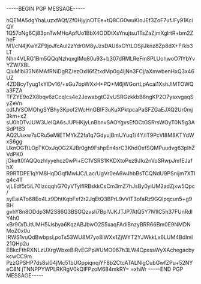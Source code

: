 -----BEGIN PGP MESSAGE-----

hQEMA5dgYhaLuzxfAQf/Zf0HjyjnOTEe+tQ8CG0wuKIoJEf3ZoF7ufJFy91KciQY
1Q57oNg6Cj83pnTwMHoApfUo1BbX4ODDtXsYnujtsu1TsZaZjmXglrtR+bm2ZheF
M1/cN4jKwYZF9joJfcAul2zYdr0M8yJzsDAU8xOYtLOSjlJknz8Zp8dX+F/kb3LT
Nhn4VLRG1Bm5QQqNzhqxglMq80u93+b307dRMLReFm8PLUohwoO7lYbYvYZW/XBL
QiuMlbi33N6MAfRNiDgRZ/ezOxII6fZtxdMp0g4ljNn3FCj/aXmwbenHxQ3x46UZ
4ZDBcyTyug1xYlDv16/+sGu7bpWXxH+PQ+M6jWGortLpAcai1XshJlMTOWQa3FZA
TFZYE9o2X8bqv6zCcqlcs4e2JewabgtC2vUSRGzkkbB8ngKP2O7ysxvgaqSyZeVn
cdfJVSOMOhgSYBhy3Kpof2WcHnGBIF3uKuXPktpcaPaSFZGaEJXQ2Ur0mj3km+x2
sU0hDTvJUW3UeIQA6sJUPHKjyLnBbnvSAOYgvsEfOCtGSRrsWOyT0N5g3ASdP1B3
AQ2Uuxw7sCRu5eMiETMYkZ2fa1q7GdyujBmUYuq1/4Y/iT9PcVI8M8KTYdWxS6gg
UknOGTtLOpTKOxJqOG2XJBr0gh9FshpEn4srC3KhdOxfSQMPuudvg63plhZVdPK0
jOkeIt0fAQQozhlyyehcz0wPi+EC1VSRS1KKDXtoPez9JIu2nVoSRwpJmfEJafhX
R9RTDPE1qYM8HqDGqfMwlJC/Lac/UgVr0eA6wJhbBsTCQNdU9PSnijm7XTIg4c4T
vjLEdf5r5iL70IzcqqhG70yVTylflRBskkCsCm3mZ7hJsBy0yiUM2adZjxw5Qpc/
syEaiATo68Eo4Lz9DhtKqbFxf2r2JqEtQ3BPrL9vVlT3ofaRz9GQlpqcun5+g9BH
gvhY8n8ODdp3M2S86G3BSGQzvsIi7BplVJKJTJP7AtQ5Y7N1lC5h37FUnRdlY4h0
xBr9O/DJtUMH5iJsbya6KqzABJbwO2S5xaqFAdiBnzyBRR66Bm0E9NMDNMoZ0x0u
IRWS1vuQdBwbpsLpoTs53WU8M7yo8lWXx1ZjWYT2YJWkkLx6LUM4BdIml21QHp2u
EBkcFthRXNLzUXrgWbxeBiRvEGPpWUMO067h3LW4CpxssWyXAchegacbykcwCC9m
PzzGPSHP7ds8sl04jMc51bUGppiqnqiYF8b2CtcATALNlgCubGwfZPu+52NYeC8N
jTNNPPYWPLRKRgV0kQIFPzoM684mkRY=
=xhWr
-----END PGP MESSAGE-----
